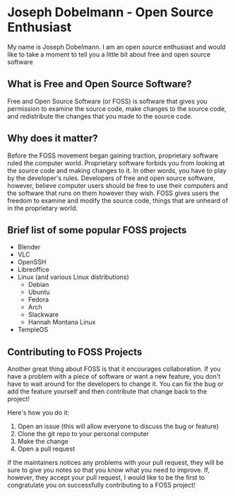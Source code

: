 # Joseph Dobelmann - Open Source Enthusiast
My name is Joseph Dobelmann.  I am an open source enthusiast and would like to take a moment to tell you a little bit about free and open source software
## What is Free and Open Source Software?
Free and Open Source Software (or FOSS) is software that gives you permission to examine the source code, make changes to the source code, and redistribute the changes that you made to the source code.
## Why does it matter?
Before the FOSS movement began gaining traction, proprietary software ruled the computer world.  Proprietary software forbids you from looking at the source code and making changes to it.  In other words, you have to play by the developer's rules.  Developers of free and open source software, however, believe computer users should be free to use their computers and the software that runs on them however they wish.  FOSS gives users the freedom to examine and modify the source code, things that are unheard of in the proprietary world.
## Brief list of some popular FOSS projects
* Blender
* VLC
* OpenSSH
* Libreoffice
* Linux (and various Linux distributions)
  * Debian
  * Ubuntu
  * Fedora
  * Arch
  * Slackware
  * Hannah Montana Linux
* TempleOS
## Contributing to FOSS Projects
Another great thing about FOSS is that it encourages collaboration.  If you have a problem with a piece of software or want a new feature, you don't have to wait around for the developers to change it.  You can fix the bug or add the feature yourself and then contribute that change back to the project!

Here's how you do it:

1. Open an issue (this will allow everyone to discuss the bug or feature)
2. Clone the git repo to your personal computer
3. Make the change
4. Open a pull request

If the maintainers notices any problems with your pull request, they will be sure to give you notes so that you know what you need to improve.  If, however, they accept your pull request, I would like to be the first to congratulate you on successfully contributing to a FOSS project!
